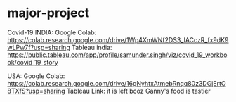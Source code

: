 # major-project
Covid-19 
INDIA: 
  Google Colab: https://colab.research.google.com/drive/1Wp4XmWNf2DS3_IACczR_fx9dK9wLPw7f?usp=sharing
  Tableau india: https://public.tableau.com/app/profile/samunder.singh/viz/covid_19_workbook/covid_19_story

  USA:
  Google Colab: https://colab.research.google.com/drive/16gNyhtxAtmebRnqq80z3DGjErtO8TXfS?usp=sharing
  Tableau Link: it is left bcoz Ganny's food is tastier
